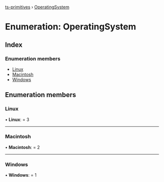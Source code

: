 [ts-primitives](../README.md) › [OperatingSystem](operatingsystem.md)

# Enumeration: OperatingSystem

## Index

### Enumeration members

* [Linux](operatingsystem.md#linux)
* [Macintosh](operatingsystem.md#macintosh)
* [Windows](operatingsystem.md#windows)

## Enumeration members

###  Linux

• **Linux**: = 3

___

###  Macintosh

• **Macintosh**: = 2

___

###  Windows

• **Windows**: = 1

